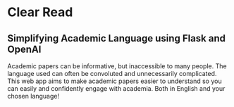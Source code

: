 # Clear Read
## Simplifying Academic Language using Flask and OpenAI
Academic papers can be informative, but inaccessible to many people. The language used can often be convoluted and unnecessarily complicated. This web app aims to make academic papers easier to understand so you can easily and confidently engage with academia. Both in English and your chosen language!
 
